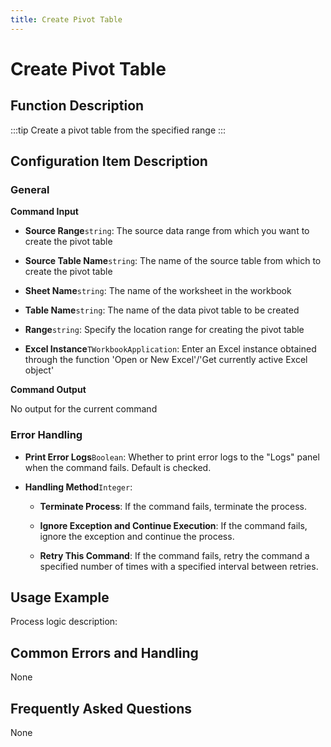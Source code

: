 ```yaml
---
title: Create Pivot Table
---
```


# Create Pivot Table

## Function Description

:::tip 
Create a pivot table from the specified range
:::

## Configuration Item Description

### General

**Command Input**

- **Source Range**`string`: The source data range from which you want to create the pivot table

- **Source Table Name**`string`: The name of the source table from which to create the pivot table

- **Sheet Name**`string`: The name of the worksheet in the workbook

- **Table Name**`string`: The name of the data pivot table to be created

- **Range**`string`: Specify the location range for creating the pivot table

- **Excel Instance**`TWorkbookApplication`: Enter an Excel instance obtained through the function 'Open or New Excel'/'Get currently active Excel object'


**Command Output**

No output for the current command


### Error Handling

- **Print Error Logs**`Boolean`: Whether to print error logs to the "Logs" panel when the command fails. Default is checked. 

- **Handling Method**`Integer`:

    - **Terminate Process**: If the command fails, terminate the process.

    - **Ignore Exception and Continue Execution**: If the command fails, ignore the exception and continue the process.

    - **Retry This Command**: If the command fails, retry the command a specified number of times with a specified interval between retries.

## Usage Example

Process logic description:

## Common Errors and Handling

None

## Frequently Asked Questions

None

